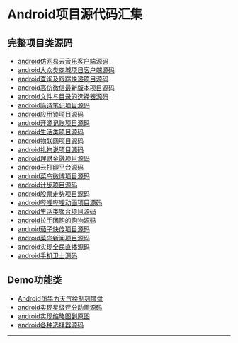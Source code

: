 # Android项目源代码汇集
## 完整项目类源码
* [android仿网易云音乐客户端源码]
* [android大众类商城项目客户端源码]
* [android查询及跟踪快递项目源码]
* [android高仿微信最新版本项目源码]
* [android文件与目录的选择器源码]
* [android简诗笔记项目源码]
* [android应用锁项目源码]
* [android开源记账项目源码]
* [android生活类项目源码]
* [android物联网项目源码]
* [android礼物说项目源码]
* [android理财金融项目源码]
* [android云打印平台源码]
* [android菜鸟微博项目源码]
* [android计步项目源码]
* [android股票走势项目源码]
* [android哔哩哔哩动画项目源码]
* [android生活类聚合项目源码]
* [android拉手团购的购物源码]
* [android茄子快传项目源码]
* [android菜鸟新闻项目源码]
* [android实现全民直播源码]
* [android手机卫士源码]

## Demo功能类
* [Android仿华为天气绘制刻度盘]
* [android实现星级评分动画源码]
* [android实现缩略图到原图]
* [android各种选择器源码]









[android仿网易云音乐客户端源码]:https://github.com/youlookwhat/CloudReader
[android大众类商城项目客户端源码]:https://github.com/atguigu01/Shopping
[android查询及跟踪快递项目源码]:https://github.com/wangchenyan/PonyExpress
[android高仿微信最新版本项目源码]:https://github.com/GitLqr/LQRWeChat
[android文件与目录的选择器源码]:https://github.com/codekidX/storage-chooser
[android简诗笔记项目源码]:https://github.com/wingjay/jianshi
[android应用锁项目源码]:https://github.com/lizixian18/AppLock
[android开源记账项目源码]:https://github.com/Nightonke/CoCoin
[android生活类项目源码]:https://github.com/Allyns/Lives
[android物联网项目源码]:https://github.com/tiandawu/IotXmpp
[android礼物说项目源码]:https://github.com/Orangelittle/Liwusuo
[android理财金融项目源码]:https://github.com/robotlife/TongBanJie
[android云打印平台源码]:https://github.com/LehmanHe/A4print
[android菜鸟微博项目源码]:https://github.com/yxs666/cniao5-weibo
[android计步项目源码]:https://github.com/linglongxin24/DylanStepCount
[android股票走势项目源码]:https://github.com/AndroidJiang/StockChart
[android哔哩哔哩动画项目源码]:https://github.com/HotBitmapGG/bilibili-android-client
[android生活类聚合项目源码]:https://github.com/yanbober/RNPolymerPo
[android拉手团购的购物源码]:https://github.com/myxh/CoolShopping
[android茄子快传项目源码]:https://github.com/mayubao/KuaiChuan
[android菜鸟新闻项目源码]:https://github.com/yxs666/cniao5-news
[android实现全民直播源码]:https://github.com/jenly1314/KingTV
[android手机卫士源码]:https://github.com/JessYanCoding/MobileSafe

---
[Android仿华为天气绘制刻度盘]:https://github.com/YISHUIH/HuaWeiWeatherView
[android实现星级评分动画源码]:https://github.com/ome450901/SimpleRatingBar
[android实现缩略图到原图]:https://github.com/Hitomis/transferee
[android各种选择器源码]:https://github.com/addappcn/android-pickers